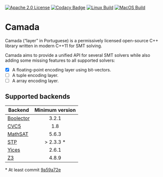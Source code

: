 [![Apache 2.0 License](https://img.shields.io/badge/license-Apache--2-brightgreen.svg)](https://www.apache.org/licenses/LICENSE-2.0)
[![Codacy Badge](https://api.codacy.com/project/badge/Grade/7eef16a1313d4ba8801a21e767a0fb25)](https://app.codacy.com/manual/mikhail-ramalho/camada?utm_source=github.com&utm_medium=referral&utm_content=mikhailramalho/camada&utm_campaign=Badge_Grade_Dashboard) [![Linux Build](https://github.com/mikhailramalho/camada/actions/workflows/build-linux.yml/badge.svg)](https://github.com/mikhailramalho/camada/actions/workflows/build-linux.yml) [![MacOS Build](https://github.com/mikhailramalho/camada/actions/workflows/build-macos.yml/badge.svg)](https://github.com/mikhailramalho/camada/actions/workflows/build-macos.yml)

# Camada

Camada (“layer” in Portuguese) is a permissively licensed open-source C++ library written in modern C++11 for SMT solving.

Camada aims to provide a unified API for several SMT solvers while also adding some missing features to all supported solvers:
- [x] A floating-point encoding layer using bit-vectors.
- [ ] A tuple encoding layer.
- [ ] A array encoding layer.

## Supported backends

| Backend    | Minimum version |
| ---------- | :-------------: |
| [Boolector](https://boolector.github.io/)  |  3.2.1          |
| [CVC5](https://cvc5.github.io/)            |  1.8            |
| [MathSAT](https://mathsat.fbk.eu/)         |  5.6.3          |
| [STP](https://stp.github.io/)              |  > 2.3.3 *      |
| [Yices](https://yices.csl.sri.com/)        |  2.6.1          |
| [Z3](https://github.com/Z3Prover/z3)       |  4.8.9          |

\* At least commit [9a59a72e](https://github.com/stp/stp/commit/9a59a72e82d67cefeb88d8baa34965f70acb5d1c)
